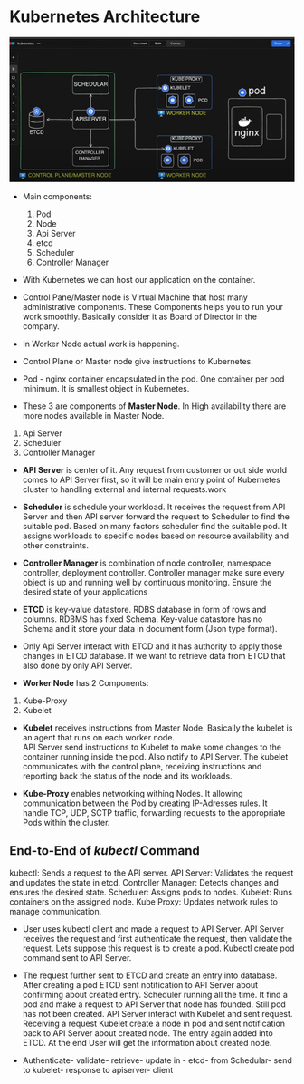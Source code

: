 # Kubernetes Architecture

![alt text](image.png)


- Main components:

    1. Pod
    2. Node
    3. Api Server
    4. etcd
    5. Scheduler
    6. Controller Manager
    
- With Kubernetes we can host our application on the container. 

- Control Pane/Master node is Virtual Machine that host many administrative components. These Components helps you to run your work smoothly. Basically consider it as Board of Director in the company.

- In Worker Node actual work is happening.
  
- Control Plane or Master node give instructions to Kubernetes.

- Pod - nginx container encapsulated in the pod. One container per pod minimum. It is smallest object in Kubernetes.

- These 3 are components of **Master Node**. In High availability there are more nodes available in Master Node.
1. Api Server
2. Scheduler
3. Controller Manager

- **API Server** is center of it. Any request from customer or out side world comes to API Server first, so it will be main entry point of Kubernetes cluster to handling external and internal requests.work

- **Scheduler** is schedule your workload. It receives the request from API Server and then API server forward the request to Scheduler to find the suitable pod. Based on many factors scheduler find the suitable pod. It assigns workloads to specific nodes based on resource availability and other constraints.

- **Controller Manager** is combination of node controller, namespace controller, deployment controller. Controller manager make sure every object is up and running well by continuous monitoring. Ensure the desired state of your applications

- **ETCD** is key-value datastore.
RDBS database in form of rows and columns. RDBMS has fixed Schema.
Key-value datastore has no Schema and it store your data in document form (Json type format).

- Only Api Server interact with ETCD and it has authority to apply those changes in ETCD  database.
If we want to retrieve data from ETCD that also done by only API Server.

- **Worker Node** has 2 Components:
 1. Kube-Proxy
2. Kubelet

- **Kubelet** receives instructions from Master Node. Basically the kubelet is an agent that runs on each worker node.  
API Server send instructions to Kubelet to make some changes to the container running inside the pod.
Also notify to API Server. The kubelet communicates with the control plane, receiving instructions and reporting back the status of the node and its workloads. 

- **Kube-Proxy** enables networking withing Nodes. It allowing communication between the Pod by creating IP-Adresses rules.
It handle TCP, UDP, SCTP traffic, forwarding requests to the appropriate Pods within the cluster.

## End-to-End of *kubectl* Command

kubectl: Sends a request to the API server.
API Server: Validates the request and updates the state in etcd.
Controller Manager: Detects changes and ensures the desired state.
Scheduler: Assigns pods to nodes.
Kubelet: Runs containers on the assigned node.
Kube Proxy: Updates network rules to manage communication.

- User uses kubectl client and made a request to API Server. API Server receives the request and first authenticate the request, then validate the request. Lets suppose this request is to create a pod. 
Kubectl create pod command sent to API Server.

- The request further sent to ETCD and create an entry into database. After creating a pod ETCD sent notification to API Server about confirming about created entry. Scheduler running all the time. It find a pod and make a request to API Server that node has founded. Still pod has not been created.
API Server interact with Kubelet and sent request. Receiving a request Kubelet create a node in pod and sent notification back to API Server about created node. The entry again added into ETCD. At the end User will get the information about created node. 

- Authenticate- validate- retrieve- update in - etcd- from Schedular- send to kubelet- response to apiserver- client
